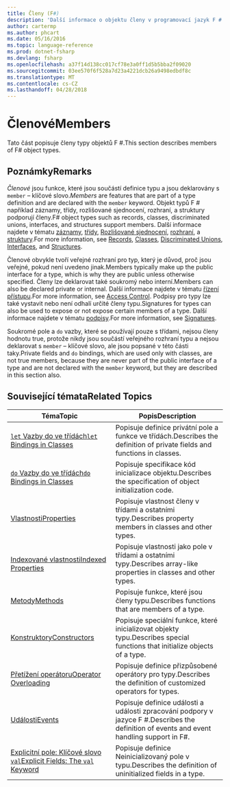 ```yaml
---
title: Členy (F#)
description: 'Další informace o objektu členy v programovací jazyk F #.'
author: cartermp
ms.author: phcart
ms.date: 05/16/2016
ms.topic: language-reference
ms.prod: dotnet-fsharp
ms.devlang: fsharp
ms.openlocfilehash: a37f14d138cc017cf78e3a0ff1d5b5bba2f09020
ms.sourcegitcommit: 03ee570f6f528a7d23a4221dcb26a9498edbdf8c
ms.translationtype: MT
ms.contentlocale: cs-CZ
ms.lasthandoff: 04/28/2018
---
```

# <a name="members"></a><span data-ttu-id="9da2a-103">Členové</span><span class="sxs-lookup"><span data-stu-id="9da2a-103">Members</span></span>

<span data-ttu-id="9da2a-104">Tato část popisuje členy typy objektů F #.</span><span class="sxs-lookup"><span data-stu-id="9da2a-104">This section describes members of F# object types.</span></span>


## <a name="remarks"></a><span data-ttu-id="9da2a-105">Poznámky</span><span class="sxs-lookup"><span data-stu-id="9da2a-105">Remarks</span></span>
<span data-ttu-id="9da2a-106">*Členové* jsou funkce, které jsou součástí definice typu a jsou deklarovány s `member` – klíčové slovo.</span><span class="sxs-lookup"><span data-stu-id="9da2a-106">*Members* are features that are part of a type definition and are declared with the `member` keyword.</span></span> <span data-ttu-id="9da2a-107">Objekt typů F # například záznamy, třídy, rozlišované sjednocení, rozhraní, a struktury podporují členy.</span><span class="sxs-lookup"><span data-stu-id="9da2a-107">F# object types such as records, classes, discriminated unions, interfaces, and structures support members.</span></span> <span data-ttu-id="9da2a-108">Další informace najdete v tématu [záznamy](../records.md), [třídy](../classes.md), [Rozlišované sjednocení](../discriminated-Unions.md), [rozhraní](../interfaces.md), a [struktury](../structures.md).</span><span class="sxs-lookup"><span data-stu-id="9da2a-108">For more information, see [Records](../records.md), [Classes](../classes.md), [Discriminated Unions](../discriminated-Unions.md), [Interfaces](../interfaces.md), and [Structures](../structures.md).</span></span>

<span data-ttu-id="9da2a-109">Členové obvykle tvoří veřejné rozhraní pro typ, který je důvod, proč jsou veřejné, pokud není uvedeno jinak.</span><span class="sxs-lookup"><span data-stu-id="9da2a-109">Members typically make up the public interface for a type, which is why they are public unless otherwise specified.</span></span> <span data-ttu-id="9da2a-110">Členy lze deklarovat také soukromý nebo interní.</span><span class="sxs-lookup"><span data-stu-id="9da2a-110">Members can also be declared private or internal.</span></span> <span data-ttu-id="9da2a-111">Další informace najdete v tématu [řízení přístupu](../access-Control.md).</span><span class="sxs-lookup"><span data-stu-id="9da2a-111">For more information, see [Access Control](../access-Control.md).</span></span> <span data-ttu-id="9da2a-112">Podpisy pro typy lze také vystavit nebo není odhalí určité členy typu.</span><span class="sxs-lookup"><span data-stu-id="9da2a-112">Signatures for types can also be used to expose or not expose certain members of a type.</span></span> <span data-ttu-id="9da2a-113">Další informace najdete v tématu [podpisy](../signatures.md).</span><span class="sxs-lookup"><span data-stu-id="9da2a-113">For more information, see [Signatures](../signatures.md).</span></span>

<span data-ttu-id="9da2a-114">Soukromé pole a `do` vazby, které se používají pouze s třídami, nejsou členy hodnotu true, protože nikdy jsou součástí veřejného rozhraní typu a nejsou deklarovat s `member` – klíčové slovo, ale jsou popsané v této části taky.</span><span class="sxs-lookup"><span data-stu-id="9da2a-114">Private fields and `do` bindings, which are used only with classes, are not true members, because they are never part of the public interface of a type and are not declared with the `member` keyword, but they are described in this section also.</span></span>


## <a name="related-topics"></a><span data-ttu-id="9da2a-115">Související témata</span><span class="sxs-lookup"><span data-stu-id="9da2a-115">Related Topics</span></span>


|<span data-ttu-id="9da2a-116">Téma</span><span class="sxs-lookup"><span data-stu-id="9da2a-116">Topic</span></span>|<span data-ttu-id="9da2a-117">Popis</span><span class="sxs-lookup"><span data-stu-id="9da2a-117">Description</span></span>|
|-----|-----------|
|[<span data-ttu-id="9da2a-118">`let` Vazby do ve třídách</span><span class="sxs-lookup"><span data-stu-id="9da2a-118">`let` Bindings in Classes</span></span>](let-bindings-in-classes.md)|<span data-ttu-id="9da2a-119">Popisuje definice privátní pole a funkce ve třídách.</span><span class="sxs-lookup"><span data-stu-id="9da2a-119">Describes the definition of private fields and functions in classes.</span></span>|
|[<span data-ttu-id="9da2a-120">`do` Vazby do ve třídách</span><span class="sxs-lookup"><span data-stu-id="9da2a-120">`do` Bindings in Classes</span></span>](do-bindings-in-classes.md)|<span data-ttu-id="9da2a-121">Popisuje specifikace kód inicializace objektu.</span><span class="sxs-lookup"><span data-stu-id="9da2a-121">Describes the specification of object initialization code.</span></span>|
|[<span data-ttu-id="9da2a-122">Vlastnosti</span><span class="sxs-lookup"><span data-stu-id="9da2a-122">Properties</span></span>](properties.md)|<span data-ttu-id="9da2a-123">Popisuje vlastnost členy v třídami a ostatními typy.</span><span class="sxs-lookup"><span data-stu-id="9da2a-123">Describes property members in classes and other types.</span></span>|
|[<span data-ttu-id="9da2a-124">Indexované vlastnosti</span><span class="sxs-lookup"><span data-stu-id="9da2a-124">Indexed Properties</span></span>](indexed-properties.md)|<span data-ttu-id="9da2a-125">Popisuje vlastnosti jako pole v třídami a ostatními typy.</span><span class="sxs-lookup"><span data-stu-id="9da2a-125">Describes array-like properties in classes and other types.</span></span>|
|[<span data-ttu-id="9da2a-126">Metody</span><span class="sxs-lookup"><span data-stu-id="9da2a-126">Methods</span></span>](methods.md)|<span data-ttu-id="9da2a-127">Popisuje funkce, které jsou členy typu.</span><span class="sxs-lookup"><span data-stu-id="9da2a-127">Describes functions that are members of a type.</span></span>|
|[<span data-ttu-id="9da2a-128">Konstruktory</span><span class="sxs-lookup"><span data-stu-id="9da2a-128">Constructors</span></span>](constructors.md)|<span data-ttu-id="9da2a-129">Popisuje speciální funkce, které inicializovat objekty typu.</span><span class="sxs-lookup"><span data-stu-id="9da2a-129">Describes special functions that initialize objects of a type.</span></span>|
|[<span data-ttu-id="9da2a-130">Přetížení operátoru</span><span class="sxs-lookup"><span data-stu-id="9da2a-130">Operator Overloading</span></span>](../operator-overloading.md)|<span data-ttu-id="9da2a-131">Popisuje definice přizpůsobené operátory pro typy.</span><span class="sxs-lookup"><span data-stu-id="9da2a-131">Describes the definition of customized operators for types.</span></span>|
|[<span data-ttu-id="9da2a-132">Události</span><span class="sxs-lookup"><span data-stu-id="9da2a-132">Events</span></span>](events.md)|<span data-ttu-id="9da2a-133">Popisuje definice události a události zpracování podpory v jazyce F #.</span><span class="sxs-lookup"><span data-stu-id="9da2a-133">Describes the definition of events and event handling support in F#.</span></span>|
|[<span data-ttu-id="9da2a-134">Explicitní pole: Klíčové slovo `val`</span><span class="sxs-lookup"><span data-stu-id="9da2a-134">Explicit Fields: The `val` Keyword</span></span>](explicit-fields-the-val-keyword.md)|<span data-ttu-id="9da2a-135">Popisuje definice Neinicializovaný pole v typu.</span><span class="sxs-lookup"><span data-stu-id="9da2a-135">Describes the definition of uninitialized fields in a type.</span></span>|
